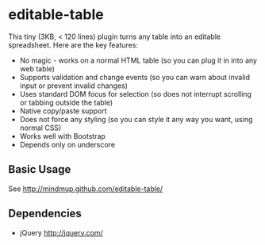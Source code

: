 editable-table
=================

This tiny (3KB, < 120 lines) plugin turns any table into an editable spreadsheet. Here are the key features:

* No magic - works on a normal HTML table (so you can plug it in into any web
table)
* Supports validation and change events (so you can warn about invalid input or
prevent invalid changes)
* Uses standard DOM focus for selection (so does not interrupt scrolling or
tabbing outside the table)
* Native copy/paste support
* Does not force any styling (so you can style it any way you want, using normal
CSS)
* Works well with Bootstrap
* Depends only on underscore

Basic Usage
-----------

See http://mindmup.github.com/editable-table/

Dependencies
------------
* jQuery http://jquery.com/
